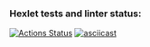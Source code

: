 ### Hexlet tests and linter status:
[![Actions Status](https://github.com/IzarlyShark/frontend-project-46/workflows/hexlet-check/badge.svg)](https://github.com/IzarlyShark/frontend-project-46/actions)
[![asciicast](https://asciinema.org/a/dK5oE5xFJWxyovrkkI69yPmgS.svg)](https://asciinema.org/a/dK5oE5xFJWxyovrkkI69yPmgS)
